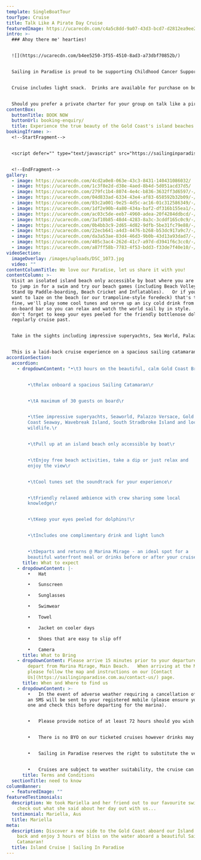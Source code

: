 ```yaml
---
template: SingleBoatTour
tourType: Cruise
title: Talk Like A Pirate Day Cruise
featuredImage: https://ucarecdn.com/c4a5c8dd-9a07-43d3-bcd7-d2812ea9ee2d/
intro: >-
  ### Ahoy there me' hearties! 


  ![](https://ucarecdn.com/b4ee5250-3f55-4510-8ad3-a73dbf70852b/)


  Sailing in Paradise is proud to be supporting Childhood Cancer Support this 'Talk like a Pirate Day' on Monday 19th September 2022.  We will be donating 100% of ticket sales from a special 3 hour Island Cruise departing Main Beach, Gold Coast.    So gather your family and friends and jump aboard as we set sail for 3 hours of fun.   Feel free to dress up in pirate theme (our crew will be getting into the spirit) or come along and enjoy the fun on the day however you feel comfortable.   This experience is suitable for all ages.  What a great way to kick off the school holidays and support a worthy cause.  


  Cruise includes light snack.  Drinks are available for purchase on board.


  Should you prefer a private charter for your group on talk like a pirate day please contact us directly and we will be able to help with a private charity cruise.
contentBox:
  buttonTitle: BOOK NOW
  buttonUrl: booking-enquiry/
  title: Experience the true beauty of the Gold Coast's island beaches.
bookingIframe: >-
  <!--StartFragment-->


  <script defer="" type="text/javascript" src="https://sailinginparadise.rezdy.com/pluginJs"></script> <iframe seamless="" width="300px" height="1000px" frameborder="0" class="rezdy" src="https://sailinginparadise.rezdy.com/calendarWidget/516621?iframe=true"></iframe>


  <!--EndFragment-->
gallery:
  - image: https://ucarecdn.com/4cd2a0e8-063e-43c3-8431-140431086032/
  - image: https://ucarecdn.com/1c3f8e2d-d38e-4aed-8b4d-5d051acd37d5/
  - image: https://ucarecdn.com/279fc1b4-8074-4e4c-b836-3632ff3d6597/-/preview/-/enhance/64/
  - image: https://ucarecdn.com/04d833ad-6334-43e4-af83-658592b32b09/-/preview/-/enhance/50/
  - image: https://ucarecdn.com/83c2a001-9e25-4d5c-ac16-01c312586349/-/preview/-/enhance/50/
  - image: https://ucarecdn.com/1df2e90b-4a80-434a-baf2-df316b155ea1/-/preview/-/enhance/30/
  - image: https://ucarecdn.com/ac03c5de-eeb7-4960-adea-20f4284ddbcd/-/preview/-/enhance/50/
  - image: https://ucarecdn.com/3af10b85-48d4-4283-8a3c-3cddf165c0c9/-/preview/-/enhance/50/
  - image: https://ucarecdn.com/0b4bb3c9-2d65-4d82-9dfb-5be31fc79e88/-/preview/-/enhance/19/
  - image: https://ucarecdn.com/22ecb641-a4d3-4476-b268-b53dc917a9c7/-/preview/-/enhance/81/
  - image: https://ucarecdn.com/da3a53ae-83d4-46d3-9b0b-43d13a93dad7/-/preview/-/enhance/50/
  - image: https://ucarecdn.com/405c3ac4-262d-41c7-a97d-d3941f6c3cc0/-/preview/-/enhance/23/
  - image: https://ucarecdn.com/a87ff58b-7783-4f53-bdd3-f33de7f40e10/-/preview/-/enhance/50/
videoSection:
  imageOverlay: /images/uploads/DSC_1073.jpg
  video: ""
contentColumnTitle: We love our Paradise, let us share it with you!
contentColumn: >-
  Visit an isolated island beach only accessible by boat where you are invited
  to jump in for a swim and try our beach games (including Beach Volleyball,
  Stand Up Paddle-boarding, Beach Cricket and Inflatables).   Or if you just
  want to laze on the beach (or our trampoline-style foredeck) that's totally
  fine, we'll play some cool tunes and serve up an icy cold drink from our
  on-board bar so you can relax and watch the world sail by in style.     But
  don't forget to keep your eyes peeled for the friendly bottlenose dolphins who
  regularly cruise past.


  Take in the sights including impressive superyachts, Sea World, Palazzo Versace, South Stradbroke Island, Wavebreak Island and the Gold Coast Seaway. 


  This is a laid-back cruise experience on a spacious sailing catamaran that you are sure to love.   With no more than 30 guests on board we curate a social atmosphere and we can't wait to welcome you on board our beautiful boat!
accordionSection:
  accordion:
    - dropdownContent: "•\t3 hours on the beautiful, calm Gold Coast Broadwater\r


        •\tRelax onboard a spacious Sailing Catamaran\r


        •\tA maximum of 30 guests on board\r


        •\tSee impressive superyachts, Seaworld, Palazzo Versace, Gold
        Coast Seaway, Wavebreak Island, South Stradbroke Island and local
        wildlife.\r


        •\tPull up at an island beach only accessible by boat\r


        •\tEnjoy free beach activities, take a dip or just relax and
        enjoy the view\r


        •\tCool tunes set the soundtrack for your experience\r


        •\tFriendly relaxed ambience with crew sharing some local
        knowledge\r


        •\tKeep your eyes peeled for dolphins!\r


        •\tIncludes one complimentary drink and light lunch


        •\tDeparts and returns @ Marina Mirage - an ideal spot for a
        beautiful waterfront meal or drinks before or after your cruise"
      title: What to expect
    - dropdownContent: |-
        •	Hat

        •	Sunscreen

        •	Sunglasses

        •	Swimwear 

        •	Towel

        •	Jacket on cooler days

        •	Shoes that are easy to slip off

        •	Camera
      title: What to Bring
    - dropdownContent: Please arrive 15 minutes prior to your departure time.   We
        depart from Marina Mirage, Main Beach.   When arriving at the Marina
        please follow the map and instructions on our [Contact
        Us](https://sailinginparadise.com.au/contact-us/) page.
      title: When and Where to find us
    - dropdownContent: >-
        •	In the event of adverse weather requiring a cancellation of the cruise
        an SMS will be sent to your registered mobile (please ensure you provide
        one and check this before departing for the marina).   


        •	Please provide notice of at least 72 hours should you wish to cancel to avoid forfeiture of ticket price.  


        •	There is no BYO on our ticketed cruises however drinks may be purchased on board at very reasonable prices (cash preferred, cards accepted).  


        •	Sailing in Paradise reserves the right to substitute the vessel if necessary without prior notice.


        •	Cruises are subject to weather suitability, the cruise can proceed in many weather conditions but if it is deemed unsafe or overly unpleasant we will not sail as we do want our guests to have a safe and enjoyable experience on board.   Guests are able to reschedule or request a refund in this circumstance.
      title: Terms and Conditions
  sectionTitle: need to know
columnBanner:
  - featuredImage: ""
featuredTestimonials:
  description: We took Mariella and her friend out to our favourite swimming spot,
    check out what she said about her day out with us...
  testimonial: Mariella, Aus
  title: Mariella
meta:
  description: Discover a new side to the Gold Coast aboard our Island Cruise. Sit
    back and enjoy 3 hours of bliss on the water aboard a beautiful Sailing
    Catamaran!
  title: Island Cruise | Sailing In Paradise
---
```

